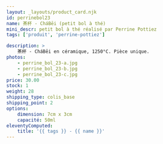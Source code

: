 ```yaml
---
layout: _layouts/product_card.njk
id: perrinebol23
name: 茶杯 - CháBēi (petit bol à thé)
mini_descr: petit bol à thé réalisé par Perrine Pottiez
tags: ['produit', 'perrine-pottiez']

description: >
    茶杯 - CháBēi en céramique, 1250°C. Pièce unique.
photos:
    - perrine_bol_23-a.jpg
    - perrine_bol_23-b.jpg
    - perrine_bol_23-c.jpg
price: 30.00
stock: 1
weight: 28
shipping_type: colis_base
shipping_point: 2
options:
    dimension: 7cm x 3cm
    capacité: 50ml
eleventyComputed:
    title: '{{ tags }} - {{ name }}'
---
```

